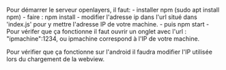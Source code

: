 Pour démarrer le serveur openlayers, il faut:
    - installer npm (sudo apt install npm)
    - faire : npm install
    - modifier l'adresse ip dans l'url situé dans 'index.js' pour y mettre l'adresse IP de votre machine.
    - puis npm start
    - Pour vérifer que ça fonctionne il faut ouvrir un onglet avec l'url : "ipmachine":1234, ou ipmachine correspond à l'IP de votre machine.

Pour vérifier que ça fonctionne sur l'android il faudra modifier l'IP utilisée lors du chargement de la webview.
